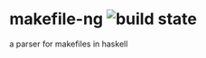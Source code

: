 # makefile-ng ![build state](https://travis-ci.org/typetetris/makefile-ng.svg?branch=master)
a parser for makefiles in haskell
